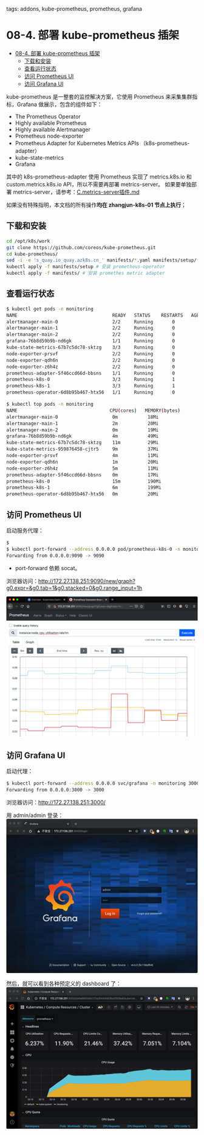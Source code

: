 tags: addons, kube-prometheus, prometheus, grafana

# 08-4. 部署 kube-prometheus 插架
<!-- TOC -->

- [08-4. 部署 kube-prometheus 插架](#08-4-部署-kube-prometheus-插架)
    - [下载和安装](#下载和安装)
    - [查看运行状态](#查看运行状态)
    - [访问 Prometheus UI](#访问-prometheus-ui)
    - [访问 Grafana UI](#访问-grafana-ui)

<!-- /TOC -->

kube-prometheus 是一整套的监控解决方案，它使用 Prometheus 来采集集群指标，Grafana 做展示，包含的组件如下：
+ The Prometheus Operator
+ Highly available Prometheus
+ Highly available Alertmanager
+ Prometheus node-exporter
+ Prometheus Adapter for Kubernetes Metrics APIs （k8s-prometheus-adapter）
+ kube-state-metrics
+ Grafana

其中的 k8s-prometheus-adapter 使用 Prometheus 实现了 metrics.k8s.io 和 custom.metrics.k8s.io API，所以不需要再部署 metrics-server。
如果要单独部署 metrics-server，请参考：[C.metrics-server插件.md](C.metrics-server插件.md)

如果没有特殊指明，本文档的所有操作**均在 zhangjun-k8s-01 节点上执行**；

## 下载和安装

``` bash
cd /opt/k8s/work
git clone https://github.com/coreos/kube-prometheus.git
cd kube-prometheus/
sed -i -e 's_quay.io_quay.azk8s.cn_' manifests/*.yaml manifests/setup/*.yaml # 使用微软的 Registry
kubectl apply -f manifests/setup # 安装 prometheus-operator
kubectl apply -f manifests/ # 安装 promethes metric adapter
```

## 查看运行状态

``` bash
$ kubectl get pods -n monitoring
NAME                                   READY   STATUS    RESTARTS   AGE
alertmanager-main-0                    2/2     Running       0          63s
alertmanager-main-1                    2/2     Running       0          63s
alertmanager-main-2                    2/2     Running       0          63s
grafana-76b8d59b9b-nd6gk               1/1     Running       0          11m
kube-state-metrics-67b7c5dc78-sktzg    3/3     Running       0          73s
node-exporter-prsvf                    2/2     Running       0          34s
node-exporter-qdh6n                    2/2     Running       0          71s
node-exporter-z6h4z                    2/2     Running       0          69s
prometheus-adapter-5f46ccd66d-bbsns    1/1     Running       0          73s
prometheus-k8s-0                       3/3     Running       1          53s
prometheus-k8s-1                       3/3     Running       1          53s
prometheus-operator-6d8b95b467-htx56   1/1     Running       0          74s
```

``` bash
$ kubectl top pods -n monitoring
NAME                                  CPU(cores)   MEMORY(bytes)   
alertmanager-main-0                    0m           18Mi            
alertmanager-main-1                    2m           20Mi            
alertmanager-main-2                    0m           19Mi            
grafana-76b8d59b9b-nd6gk               4m           49Mi            
kube-state-metrics-67b7c5dc78-sktzg    11m          29Mi            
kube-state-metrics-959876458-cjtr5     9m           37Mi            
node-exporter-prsvf                    4m           11Mi            
node-exporter-qdh6n                    1m           20Mi            
node-exporter-z6h4z                    5m           11Mi            
prometheus-adapter-5f46ccd66d-bbsns    0m           17Mi            
prometheus-k8s-0                       15m          190Mi           
prometheus-k8s-1                       6m           199Mi           
prometheus-operator-6d8b95b467-htx56   0m           20Mi   
```

## 访问 Prometheus UI

启动服务代理：

``` bash
$ 
$ kubectl port-forward --address 0.0.0.0 pod/prometheus-k8s-0 -n monitoring 9090:9090
Forwarding from 0.0.0.0:9090 -> 9090
```
+ port-forward 依赖 socat。

浏览器访问：http://172.27.138.251:9090/new/graph?g0.expr=&g0.tab=1&g0.stacked=0&g0.range_input=1h

![prometheus](images/prometheus.png)


## 访问 Grafana UI

启动代理：

``` bash
$ kubectl port-forward --address 0.0.0.0 svc/grafana -n monitoring 3000:3000 
Forwarding from 0.0.0.0:3000 -> 3000
```

浏览器访问：http://172.27.138.251:3000/

用 admin/admin 登录：
![grafana_login](images/grafana_login.png)

然后，就可以看到各种预定义的 dashboard 了：
![grafana_dashboard](images/grafana_dashboard.png)


